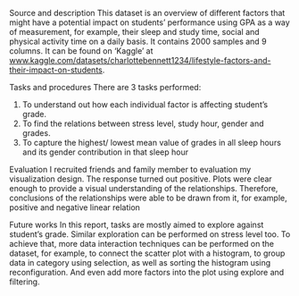 
Source and description
This dataset is an overview of different factors that might have a potential impact on students’ performance using GPA as a way of measurement, for example,
their sleep and study time, social and physical activity time on a daily basis. It contains 2000 samples and 9 columns. It can be found on ‘Kaggle’ at www.kaggle.com/datasets/charlottebennett1234/lifestyle-factors-and-their-impact-on-students.


Tasks and procedures
There are 3 tasks performed:
1.	To understand out how each individual factor is affecting student’s grade.
2.	To find the relations between stress level, study hour, gender and grades. 
3.	To capture the highest/ lowest mean value of grades in all sleep hours and its gender contribution in that sleep hour 


Evaluation 
I recruited friends and family member to evaluation my visualization design. The response turned out positive. 
Plots were clear enough to provide a visual understanding of the relationships. 
Therefore, conclusions of the relationships were able to be drawn from it, for example, positive and negative linear relation 

Future works
In this report, tasks are mostly aimed to explore against student’s grade. Similar exploration can be performed on stress level too. 
To achieve that, more data interaction techniques can be performed on the dataset, for example, to connect the scatter plot with a histogram, 
to group data in category using selection, as well as sorting the histogram using reconfiguration. And even add more factors into the plot using explore and filtering. 
